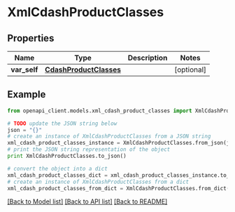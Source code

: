 # XmlCdashProductClasses


## Properties
Name | Type | Description | Notes
------------ | ------------- | ------------- | -------------
**var_self** | [**CdashProductClasses**](CdashProductClasses.md) |  | [optional] 

## Example

```python
from openapi_client.models.xml_cdash_product_classes import XmlCdashProductClasses

# TODO update the JSON string below
json = "{}"
# create an instance of XmlCdashProductClasses from a JSON string
xml_cdash_product_classes_instance = XmlCdashProductClasses.from_json(json)
# print the JSON string representation of the object
print XmlCdashProductClasses.to_json()

# convert the object into a dict
xml_cdash_product_classes_dict = xml_cdash_product_classes_instance.to_dict()
# create an instance of XmlCdashProductClasses from a dict
xml_cdash_product_classes_from_dict = XmlCdashProductClasses.from_dict(xml_cdash_product_classes_dict)
```
[[Back to Model list]](../README.md#documentation-for-models) [[Back to API list]](../README.md#documentation-for-api-endpoints) [[Back to README]](../README.md)


